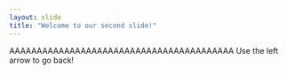 ```yaml
---
layout: slide
title: "Welcome to our second slide!"
---
```

AAAAAAAAAAAAAAAAAAAAAAAAAAAAAAAAAAAAAAAAA
Use the left arrow to go back!
